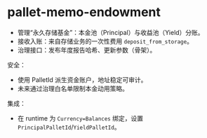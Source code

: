 # pallet-memo-endowment

- 管理“永久存储基金”：本金池（Principal）与收益池（Yield）分账。
- 接收入账：来自存储业务的一次性费用 `deposit_from_storage`。
- 治理接口：发布年度报告哈希、更新参数（骨架）。

安全：
- 使用 PalletId 派生资金账户，地址稳定可审计。
- 未来通过治理白名单限制本金动用策略。

集成：
- 在 runtime 为 `Currency=Balances` 绑定，设置 `PrincipalPalletId`/`YieldPalletId`。
